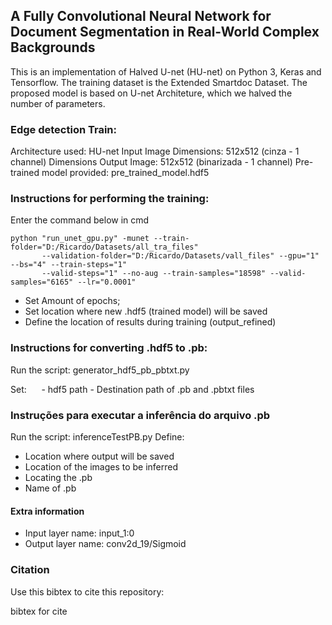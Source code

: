 ## A Fully Convolutional Neural Network for Document Segmentation in Real-World Complex Backgrounds

This is an implementation of Halved U-net (HU-net) on Python 3, Keras and Tensorflow. The training dataset is the Extended Smartdoc Dataset. The proposed model is based on U-net Architeture, which we halved the number of parameters.

### Edge detection Train:

Architecture used: HU-net
Input Image Dimensions: 512x512 (cinza - 1 channel)
Dimensions Output Image: 512x512 (binarizada - 1 channel)
Pre-trained model provided: pre_trained_model.hdf5


### Instructions for performing the training:

Enter the command below in cmd
```
python "run_unet_gpu.py" -munet --train-folder="D:/Ricardo/Datasets/all_tra_files" 
       --validation-folder="D:/Ricardo/Datasets/vall_files" --gpu="1" --bs="4" --train-steps="1" 
       --valid-steps="1" --no-aug --train-samples="18598" --valid-samples="6165" --lr="0.0001"
```
- Set Amount of epochs;
- Set location where new .hdf5 (trained model) will be saved
- Define the location of results during training (output_refined)



### Instructions for converting .hdf5 to .pb:

Run the script: generator_hdf5_pb_pbtxt.py

Set:
     - hdf5 path
     - Destination path of .pb and .pbtxt files

### Instruções para executar a inferência do arquivo .pb

Run the script: inferenceTestPB.py
Define:
- Location where output will be saved
- Location of the images to be inferred
- Locating the .pb
- Name of .pb

#### Extra information

  - Input layer name: input_1:0
  - Output layer name: conv2d_19/Sigmoid

### Citation

Use this bibtex to cite this repository:

bibtex for cite
